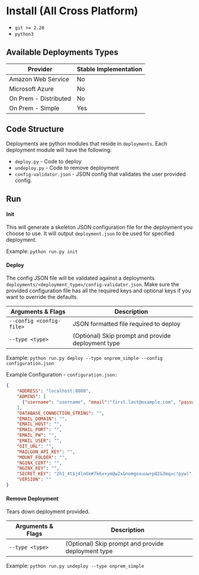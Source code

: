 # Install (All Cross Platform)
- `git >= 2.20`
- `python3`

## Available Deployments Types
| Provider                       | Stable Implementation                                                             |
|--------------------------------|-------------------------------------------------------------------------|
| Amazon Web Service             | No                                                                      |
| Microsoft Azure                | No                                                                      |
| On Prem - Distributed          | No                                                                      |
| On Prem - Simple               | Yes                                                                     |

## Code Structure
Deployments are python modules that reside in `deployments`.  Each deployment module will have the following:
- `deploy.py` - Code to deploy 
- `undeploy.py` - Code to remove deployment
- `config-validator.json` - JSON config that validates the user provided config.  

## Run
#### Init
This will generate a skeleton JSON configuration file for the deployment you choose to use.  It will output `deployment.json` to be used for specified deployment.

Example: `python run.py init`

#### Deploy
The config JSON file will be validated against a deployments `deployments/<deployment_type>/config-validator.json`.  Make sure the provided configuration file has all the required keys and optional keys if you want to override the defaults.

| Arguments & Flags                                   | Description                                                             |
|-----------------------------------------------------|-------------------------------------------------------------------------|
| `--config <config-file>`                            | JSON formatted file required to deploy                                  |
| `--type <type>`                                     | (Optional) Skip prompt and provide deployment type                      |

Example: `python run.py deploy --type onprem_simple --config configuration.json`

Example Configuration - `configuration.json: `
```json
{
    "ADDRESS": "localhost:8000",
    "ADMINS": [
      {"username": "username", "email":"first.last@example.com", "password": "REPLACEME"}
    ],
    "DATABASE_CONNECTION_STRING": "",
    "EMAIL_DOMAIN": "",
    "EMAIL_HOST": "",
    "EMAIL_PORT": "",
    "EMAIL_PW": "",
    "EMAIL_USER": "",
    "GIT_URL": "",
    "MAILGUN_API_KEY": "",
    "MOUNT_FOLDER": "",
    "NGINX_CERT": "",
    "NGINX_KEY": "",
    "SECRET_KEY": "2h1_4t$j4ln6k#7k6x+ym@w2x&nomgoxuuw+p82&3mq=c!pyw)",
    "VERSION": ""
}
```


#### Remove Deployment
Tears down deployment provided. 

| Arguments & Flags                                   | Description                                                             |
|-----------------------------------------------------|-------------------------------------------------------------------------|
| `--type <type>`                                     | (Optional) Skip prompt and provide deployment type                      |
 
Example: `python run.py undeploy --type onprem_simple`


